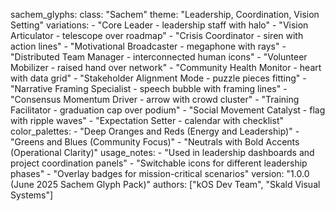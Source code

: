 sachem_glyphs:
  class: "Sachem"
  theme: "Leadership, Coordination, Vision Setting"
  variations:
    - "Core Leader - leadership staff with halo"
    - "Vision Articulator - telescope over roadmap"
    - "Crisis Coordinator - siren with action lines"
    - "Motivational Broadcaster - megaphone with rays"
    - "Distributed Team Manager - interconnected human icons"
    - "Volunteer Mobilizer - raised hand over network"
    - "Community Health Monitor - heart with data grid"
    - "Stakeholder Alignment Mode - puzzle pieces fitting"
    - "Narrative Framing Specialist - speech bubble with framing lines"
    - "Consensus Momentum Driver - arrow with crowd cluster"
    - "Training Facilitator - graduation cap over podium"
    - "Social Movement Catalyst - flag with ripple waves"
    - "Expectation Setter - calendar with checklist"
  color_palettes:
    - "Deep Oranges and Reds (Energy and Leadership)"
    - "Greens and Blues (Community Focus)"
    - "Neutrals with Bold Accents (Operational Clarity)"
  usage_notes:
    - "Used in leadership dashboards and project coordination panels"
    - "Switchable icons for different leadership phases"
    - "Overlay badges for mission-critical scenarios"
  version: "1.0.0 (June 2025 Sachem Glyph Pack)"
  authors: ["kOS Dev Team", "Skald Visual Systems"]

